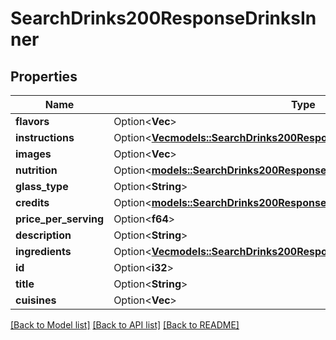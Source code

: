 # SearchDrinks200ResponseDrinksInner

## Properties

Name | Type | Description | Notes
------------ | ------------- | ------------- | -------------
**flavors** | Option<**Vec<String>**> |  | [optional]
**instructions** | Option<[**Vec<models::SearchDrinks200ResponseDrinksInnerInstructionsInner>**](searchDrinks_200_response_drinks_inner_instructions_inner.md)> |  | [optional]
**images** | Option<**Vec<String>**> |  | [optional]
**nutrition** | Option<[**models::SearchDrinks200ResponseDrinksInnerNutrition**](searchDrinks_200_response_drinks_inner_nutrition.md)> |  | [optional]
**glass_type** | Option<**String**> |  | [optional]
**credits** | Option<[**models::SearchDrinks200ResponseDrinksInnerCredits**](searchDrinks_200_response_drinks_inner_credits.md)> |  | [optional]
**price_per_serving** | Option<**f64**> |  | [optional]
**description** | Option<**String**> |  | [optional]
**ingredients** | Option<[**Vec<models::SearchDrinks200ResponseDrinksInnerIngredientsInner>**](searchDrinks_200_response_drinks_inner_ingredients_inner.md)> |  | [optional]
**id** | Option<**i32**> |  | [optional]
**title** | Option<**String**> |  | [optional]
**cuisines** | Option<**Vec<String>**> |  | [optional]

[[Back to Model list]](../README.md#documentation-for-models) [[Back to API list]](../README.md#documentation-for-api-endpoints) [[Back to README]](../README.md)


